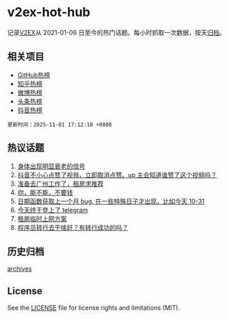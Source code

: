 # v2ex-hot-hub

 记录[V2EX](https://www.v2ex.com/)从 2021-01-06 日至今的热门话题。每小时抓取一次数据，按天[归档](archives)。
 
 ## 相关项目

- [GitHub热榜](https://github.com/lonnyzhang423/github-hot-hub)
- [知乎热榜](https://github.com/lonnyzhang423/zhihu-hot-hub)
- [微博热榜](https://github.com/lonnyzhang423/weibo-hot-hub)
- [头条热榜](https://github.com/lonnyzhang423/toutiao-hot-hub)
- [抖音热榜](https://github.com/lonnyzhang423/douyin-hot-hub)


 `更新时间：2025-11-01 17:12:10 +0800`

## 热议话题

1. [身体出现明显衰老的信号](https://www.v2ex.com/t/1169856)
1. [抖音不小心点赞了视频，立即取消点赞。up 主会知道谁赞了这个视频吗？](https://www.v2ex.com/t/1169833)
1. [准备去广州工作了，租房求推荐](https://www.v2ex.com/t/1169850)
1. [你，能不能，不要钱](https://www.v2ex.com/t/1169877)
1. [日期函数获取上一个月 bug, 在一些特殊日子才出现，比如今天 10-31](https://www.v2ex.com/t/1169781)
1. [今天终于登上了 telegram](https://www.v2ex.com/t/1169848)
1. [租房临时上网方案](https://www.v2ex.com/t/1169826)
1. [程序员转行去干啥好？有转行成功的吗？](https://www.v2ex.com/t/1169865)

## 历史归档

[archives](archives)

## License

See the [LICENSE](LICENSE) file for license rights and limitations (MIT).
